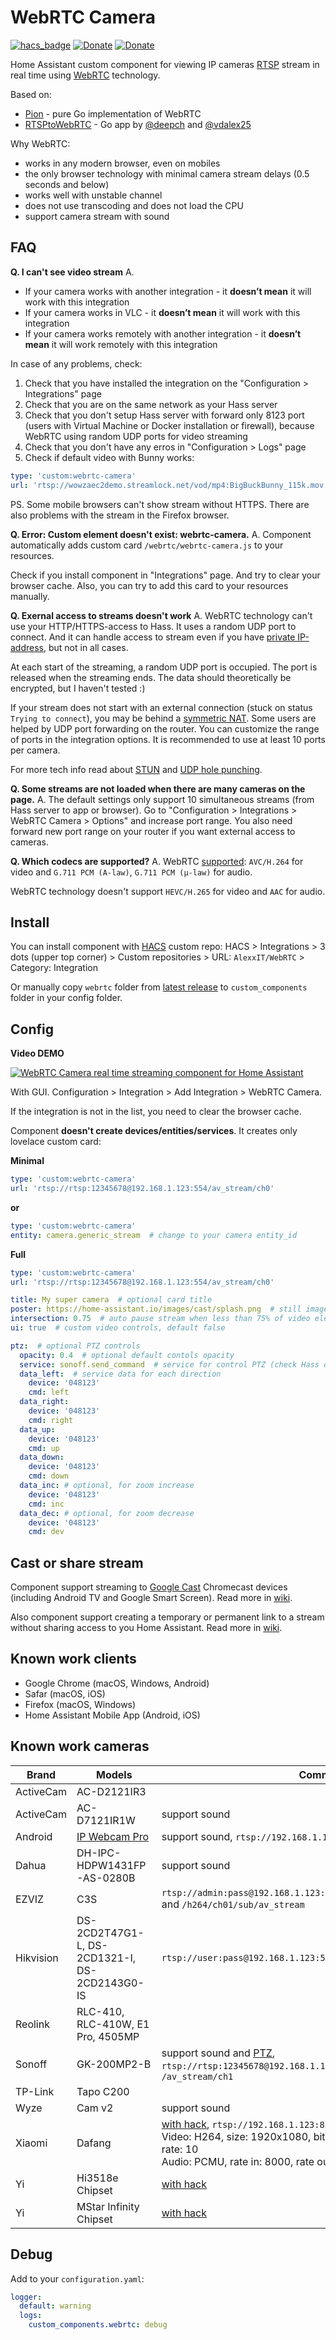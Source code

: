 # WebRTC Camera

[![hacs_badge](https://img.shields.io/badge/HACS-Custom-orange.svg)](https://github.com/custom-components/hacs)
[![Donate](https://img.shields.io/badge/donate-Coffee-yellow.svg)](https://www.buymeacoffee.com/AlexxIT)
[![Donate](https://img.shields.io/badge/donate-Yandex-red.svg)](https://money.yandex.ru/to/41001428278477)

Home Assistant custom component for viewing IP cameras [RTSP](https://en.wikipedia.org/wiki/Real_Time_Streaming_Protocol) stream in real time using [WebRTC](https://en.wikipedia.org/wiki/WebRTC) technology.

Based on:
 - [Pion](https://github.com/pion/webrtc) - pure Go implementation of WebRTC
 - [RTSPtoWebRTC](https://github.com/deepch/RTSPtoWebRTC) - Go app by [@deepch](https://github.com/deepch) and [@vdalex25](https://github.com/vdalex25)

Why WebRTC:
- works in any modern browser, even on mobiles
- the only browser technology with minimal camera stream delays (0.5 seconds and below)
- works well with unstable channel
- does not use transcoding and does not load the CPU
- support camera stream with sound

## FAQ

**Q. I can't see video stream**
A.
- If your camera works with another integration - it **doesn’t mean** it will work with this integration
- If your camera works in VLC - it **doesn’t mean** it will work with this integration
- If your camera works remotely with another integration - it **doesn’t mean** it will work remotely with this integration

In case of any problems, check:

1. Check that you have installed the integration on the "Configuration > Integrations" page
2. Check that you are on the same network as your Hass server
3. Check that you don't setup Hass server with forward only 8123 port (users with Virtual Machine or Docker installation or firewall), because WebRTC using random UDP ports for video streaming
4. Check that you don't have any erros in "Configuration > Logs" page
5. Check if default video with Bunny works:

```yaml
type: 'custom:webrtc-camera'
url: 'rtsp://wowzaec2demo.streamlock.net/vod/mp4:BigBuckBunny_115k.mov'
```

PS. Some mobile browsers can't show stream without HTTPS. There are also problems with the stream in the Firefox browser.

**Q. Error: Custom element doesn't exist: webrtc-camera.**
A. Component automatically adds custom card `/webrtc/webrtc-camera.js` to your resources.

Check if you install component in "Integrations" page. And try to clear your browser cache. Also, you can try to add this card to your resources manually.

**Q. Exernal access to streams doesn't work**
A. WebRTC technology can't use your HTTP/HTTPS-access to Hass. It uses a random UDP port to connect. And it can handle access to stream even if you have [private IP-address](https://help.keenetic.com/hc/en-us/articles/213965789), but not in all cases.

At each start of the streaming, a random UDP port is occupied. The port is released when the streaming ends. The data should theoretically be encrypted, but I haven't tested :)

If your stream does not start with an external connection (stuck on status `Trying to connect`), you may be behind a [symmetric NAT](https://en.wikipedia.org/wiki/Network_address_translation#Symmetric_NAT). Some users are helped by UDP port forwarding on the router. You can customize the range of ports in the integration options. It is recommended to use at least 10 ports per camera.

For more tech info read about [STUN](https://en.wikipedia.org/wiki/STUN) and [UDP hole punching](https://en.wikipedia.org/wiki/UDP_hole_punching).

**Q. Some streams are not loaded when there are many cameras on the page.**
A. The default settings only support 10 simultaneous streams (from Hass server to app or browser). Go to "Configuration > Integrations > WebRTC Camera > Options" and increase port range. You also need forward new port range on your router if you want external access to cameras.

**Q. Which codecs are supported?**
A. WebRTC [supported](https://developer.mozilla.org/en-US/docs/Web/Media/Formats/WebRTC_codecs): `AVC/H.264` for video and `G.711 PCM (A-law)`, `G.711 PCM (µ-law)` for audio.

WebRTC technology doesn't support `HEVC/H.265` for video and `AAC` for audio.

## Install

You can install component with [HACS](https://hacs.xyz/) custom repo: HACS > Integrations > 3 dots (upper top corner) > Custom repositories > URL: `AlexxIT/WebRTC` > Category: Integration

Or manually copy `webrtc` folder from [latest release](https://github.com/AlexxIT/WebRTC/releases/latest) to `custom_components` folder in your config folder.

## Config

**Video DEMO**

[![WebRTC Camera real time streaming component for Home Assistant](https://img.youtube.com/vi/2otE2dc6OAA/mqdefault.jpg)](https://www.youtube.com/watch?v=2otE2dc6OAA)

With GUI. Configuration > Integration > Add Integration > WebRTC Camera.

If the integration is not in the list, you need to clear the browser cache.

Component **doesn't create devices/entities/services**. It creates only lovelace custom card:

**Minimal**

```yaml
type: 'custom:webrtc-camera'
url: 'rtsp://rtsp:12345678@192.168.1.123:554/av_stream/ch0'
```

**or**

```yaml
type: 'custom:webrtc-camera'
entity: camera.generic_stream  # change to your camera entity_id
```

**Full**

```yaml
type: 'custom:webrtc-camera'
url: 'rtsp://rtsp:12345678@192.168.1.123:554/av_stream/ch0'

title: My super camera  # optional card title
poster: https://home-assistant.io/images/cast/splash.png  # still image when stream is loading
intersection: 0.75  # auto pause stream when less than 75% of video element is in the screen, 50% by default
ui: true  # custom video controls, default false

ptz:  # optional PTZ controls
  opacity: 0.4  # optional default contols opacity
  service: sonoff.send_command  # service for control PTZ (check Hass docs to your camera)
  data_left:  # service data for each direction
    device: '048123'
    cmd: left
  data_right:
    device: '048123'
    cmd: right
  data_up:
    device: '048123'
    cmd: up
  data_down:
    device: '048123'
    cmd: down
  data_inc: # optional, for zoom increase
    device: '048123'
    cmd: inc
  data_dec: # optional, for zoom decrease
    device: '048123'
    cmd: dev
```

## Cast or share stream

Component support streaming to [Google Cast](https://www.home-assistant.io/integrations/cast/) Chromecast devices (including Android TV and Google Smart Screen). Read more in [wiki](https://github.com/AlexxIT/WebRTC/wiki/Cast-or-share-camera-stream).

Also component support creating a temporary or permanent link to a stream without sharing access to you Home Assistant. Read more in [wiki](https://github.com/AlexxIT/WebRTC/wiki/Cast-or-share-camera-stream).

## Known work clients

- Google Chrome (macOS, Windows, Android)
- Safar (macOS, iOS)
- Firefox (macOS, Windows)
- Home Assistant Mobile App (Android, iOS)

## Known work cameras

Brand | Models | Comment
------|--------|--------
ActiveCam | AC-D2121IR3 |
ActiveCam | AC-D7121IR1W | support sound
Android | [IP Webcam Pro](https://play.google.com/store/apps/details?id=com.pas.webcam.pro) | support sound, `rtsp://192.168.1.123:8080/h264_ulaw.sdp`
Dahua | DH-IPC-HDPW1431FP-AS-0280B | support sound
EZVIZ | C3S | `rtsp://admin:pass@192.168.1.123:554/h264/ch01/main/av_stream` and `/h264/ch01/sub/av_stream`
Hikvision | DS-2CD2T47G1-L, DS-2CD1321-I, DS-2CD2143G0-IS | `rtsp://user:pass@192.168.1.123:554/ISAPI/Streaming/Channels/102`
Reolink | RLC-410, RLC-410W, E1 Pro, 4505MP |
Sonoff | GK-200MP2-B | support sound and [PTZ](https://github.com/AlexxIT/SonoffLAN#sonoff-gk-200mp2-b-camera), `rtsp://rtsp:12345678@192.168.1.123:554/av_stream/ch0` and `/av_stream/ch1`
TP-Link | Tapo C200 |
Wyze | Cam v2 | support sound
Xiaomi | Dafang | [with hack](https://github.com/EliasKotlyar/Xiaomi-Dafang-Hacks), `rtsp://192.168.1.123:8554/unicast` <br> Video: H264, size: 1920x1080, bitrate: 1000, format: VBR, frame rate: 10 <br> Audio: PCMU, rate in: 8000, rate out: 44100
Yi | Hi3518e Chipset | [with hack](https://github.com/alienatedsec/yi-hack-v5)
Yi | MStar Infinity Chipset | [with hack](https://github.com/roleoroleo/yi-hack-MStar)

## Debug

Add to your `configuration.yaml`:

```yaml
logger:
  default: warning
  logs:
    custom_components.webrtc: debug
```
